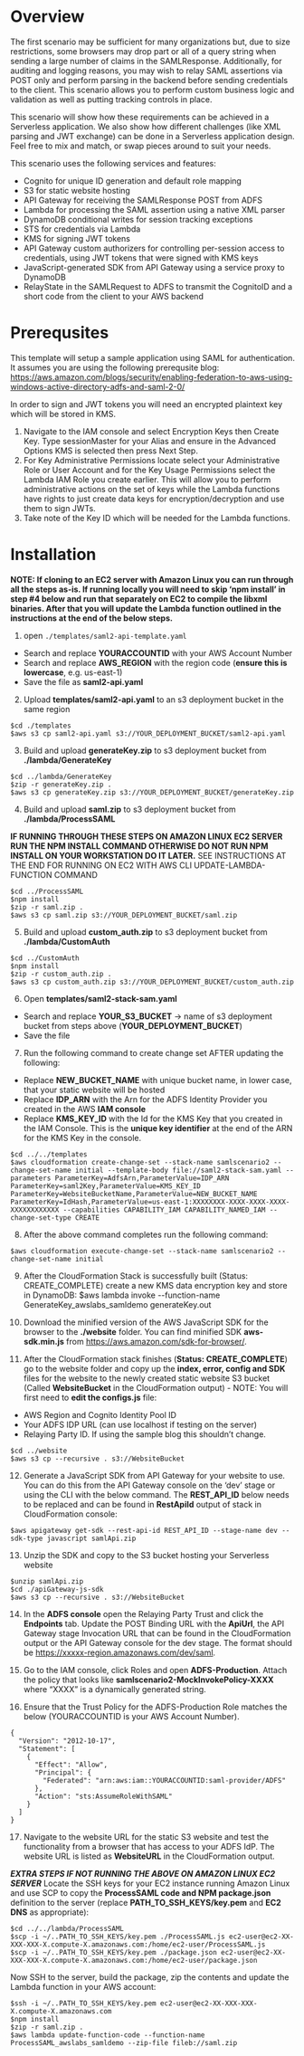 # Overview
The first scenario may be sufficient for many organizations but, due to size restrictions, some browsers may drop part or all of a query string when sending a large number of claims in the SAMLResponse. Additionally, for auditing and logging reasons, you may wish to relay SAML assertions via POST only and perform parsing in the backend before sending credentials to the client. This scenario allows you to perform custom business logic and validation as well as putting tracking controls in place. 

This scenario will show how these requirements can be achieved in a Serverless application. We also show how different challenges (like XML parsing and JWT exchange) can be done in a Serverless application design. Feel free to mix and match, or swap pieces around to suit your needs.

This scenario uses the following services and features:
- Cognito for unique ID generation and default role mapping
- S3 for static website hosting
- API Gateway for receiving the SAMLResponse POST from ADFS
- Lambda for processing the SAML assertion using a native XML parser 
- DynamoDB conditional writes for session tracking exceptions
- STS for credentials via Lambda
- KMS for signing JWT tokens
- API Gateway custom authorizers for controlling per-session access to credentials, using JWT tokens that were signed with KMS keys
- JavaScript-generated SDK from API Gateway using a service proxy to DynamoDB
- RelayState in the SAMLRequest to ADFS to transmit the CognitoID and a short code from the client to your AWS backend


# Prerequsites
This template will setup a sample application using SAML for authentication. It assumes you are using the following prerequsite blog: https://aws.amazon.com/blogs/security/enabling-federation-to-aws-using-windows-active-directory-adfs-and-saml-2-0/

In order to sign and JWT tokens you will need an encrypted plaintext key which will be stored in KMS. 
1. Navigate to the IAM console and select Encryption Keys then Create Key. Type sessionMaster for your Alias and ensure in the Advanced Options KMS is selected then press Next Step. 
2. For Key Administrative Permissions locate select your Administrative Role or User Account and for the Key Usage Permissions select the Lambda IAM Role you create earlier. This will allow you to perform administrative actions on the set of keys while the Lambda functions have rights to just create data keys for encryption/decryption and use them to sign JWTs. 
3. Take note of the Key ID which will be needed for the Lambda functions.

# Installation

**NOTE: If cloning to an EC2 server with Amazon Linux you can run through all the steps as-is. If running locally you will need to skip ‘npm install’ in step #4 below and run that separately on EC2 to compile the libxml binaries. After that you will update the Lambda function outlined in the instructions at the end of the below steps.**

1. open `./templates/saml2-api-template.yaml`
- Search and replace **YOURACCOUNTID** with your AWS Account Number
- Search and replace **AWS_REGION** with the region code (**ensure this is lowercase**, e.g. us-east-1)
- Save the file as **saml2-api.yaml**

2. Upload **templates/saml2-api.yaml** to an s3 deployment bucket in the same region
```
$cd ./templates
$aws s3 cp saml2-api.yaml s3://YOUR_DEPLOYMENT_BUCKET/saml2-api.yaml
```
3. Build and upload **generateKey.zip** to s3 deployment bucket from **./lambda/GenerateKey**
```
$cd ../lambda/GenerateKey
$zip -r generateKey.zip .
$aws s3 cp generateKey.zip s3://YOUR_DEPLOYMENT_BUCKET/generateKey.zip
```
4. Build and upload **saml.zip** to s3 deployment bucket from **./lambda/ProcessSAML**

**IF RUNNING THROUGH THESE STEPS ON AMAZON LINUX EC2 SERVER RUN THE NPM INSTALL COMMAND OTHERWISE DO NOT RUN NPM INSTALL ON YOUR WORKSTATION DO IT LATER.** SEE INSTRUCTIONS AT THE END FOR RUNNING ON EC2 WITH AWS CLI UPDATE-LAMBDA-FUNCTION COMMAND
```
$cd ../ProcessSAML
$npm install
$zip -r saml.zip .
$aws s3 cp saml.zip s3://YOUR_DEPLOYMENT_BUCKET/saml.zip
```
5. Build and upload **custom_auth.zip** to s3 deployment bucket from **./lambda/CustomAuth**
```
$cd ../CustomAuth
$npm install
$zip -r custom_auth.zip .
$aws s3 cp custom_auth.zip s3://YOUR_DEPLOYMENT_BUCKET/custom_auth.zip
```
6. Open **templates/saml2-stack-sam.yaml**
- Search and replace **YOUR_S3_BUCKET** -> name of s3 deployment bucket from steps above (**YOUR_DEPLOYMENT_BUCKET**)
- Save the file

7. Run the following command to create change set AFTER updating the following:
- Replace **NEW_BUCKET_NAME** with unique bucket name, in lower case, that your static website will be hosted
- Replace **IDP_ARN** with the Arn for the ADFS Identity Provider you created in the AWS **IAM console**
- Replace **KMS_KEY_ID** with the Id for the KMS Key that you created in the IAM Console. This is the **unique key identifier** at the end of the ARN for the KMS Key in the console.
```
$cd ../../templates
$aws cloudformation create-change-set --stack-name samlscenario2 --change-set-name initial --template-body file://saml2-stack-sam.yaml --parameters ParameterKey=AdfsArn,ParameterValue=IDP_ARN ParameterKey=saml2Key,ParameterValue=KMS_KEY_ID ParameterKey=WebsiteBucketName,ParameterValue=NEW_BUCKET_NAME ParameterKey=IdHash,ParameterValue=us-east-1:XXXXXXXX-XXXX-XXXX-XXXX-XXXXXXXXXXXX --capabilities CAPABILITY_IAM CAPABILITY_NAMED_IAM --change-set-type CREATE
```
8. After the above command completes run the following command:
```
$aws cloudformation execute-change-set --stack-name samlscenario2 --change-set-name initial
```
9. After the CloudFormation Stack is successfully built (Status: CREATE_COMPLETE) create a new KMS data encryption key and store in DynamoDB: 
$aws lambda invoke --function-name GenerateKey_awslabs_samldemo generateKey.out

10. Download the minified version of the AWS JavaScript SDK for the browser to the **./website** folder. You can find minified SDK **aws-sdk.min.js** from https://aws.amazon.com/sdk-for-browser/.

11. After the CloudFormation stack finishes (**Status: CREATE_COMPLETE**) go to the website folder and copy up the **index, error, config and SDK** files for the website to the newly created static website S3 bucket (Called **WebsiteBucket** in the CloudFormation output) - NOTE: You will first need to **edit the configs.js** file:
- AWS Region and Cognito Identity Pool ID
- Your ADFS IDP URL (can use localhost if testing on the server)
- Relaying Party ID. If using the sample blog this shouldn’t change.
```
$cd ../website
$aws s3 cp --recursive . s3://WebsiteBucket 
```
12.  Generate a JavaScript SDK from API Gateway for your website to use. You can do this from the API Gateway console on the ‘dev’ stage or using the CLI with the below command. The **REST_API_ID** below needs to be replaced and can be found in **RestApiId** output of stack in CloudFormation console:
```
$aws apigateway get-sdk --rest-api-id REST_API_ID --stage-name dev --sdk-type javascript samlApi.zip
```
13. Unzip the SDK and copy to the S3 bucket hosting your Serverless website
```
$unzip samlApi.zip
$cd ./apiGateway-js-sdk
$aws s3 cp --recursive . s3://WebsiteBucket
```
14. In the **ADFS console** open the Relaying Party Trust and click the **Endpoints** tab. Update the POST Binding URL with the **ApiUrl**, the API Gateway stage Invocation URL that can be found in the CloudFormation output or the API Gateway console for the dev stage. The format should be https://xxxxx-region.amazonaws.com/dev/saml.

15. Go to the IAM console, click Roles and open **ADFS-Production**. Attach the policy that looks like **samlscenario2-MockInvokePolicy-XXXX** where “XXXX” is a dynamically generated string.

16. Ensure that the Trust Policy for the ADFS-Production Role matches the below (YOURACCOUNTID is your AWS Account Number).
```
{
  "Version": "2012-10-17",
  "Statement": [
    {
      "Effect": "Allow",
      "Principal": {
        "Federated": "arn:aws:iam::YOURACCOUNTID:saml-provider/ADFS"
      },
      "Action": "sts:AssumeRoleWithSAML"
    }
  ]
}
```
17. Navigate to the website URL for the static S3 website and test the functionality from a browser that has access to your ADFS IdP. The website URL is listed as **WebsiteURL** in the CloudFormation output.

***EXTRA STEPS IF NOT RUNNING THE ABOVE ON AMAZON LINUX EC2 SERVER***
Locate the SSH keys for your EC2 instance running Amazon Linux and use SCP to copy the **ProcessSAML code and NPM package.json** definition to the server (replace **PATH_TO_SSH_KEYS/key.pem** and **EC2 DNS** as appropriate):
```
$cd ../../lambda/ProcessSAML
$scp -i ~/..PATH_TO_SSH_KEYS/key.pem ./ProcessSAML.js ec2-user@ec2-XX-XXX-XXX-X.compute-X.amazonaws.com:/home/ec2-user/ProcessSAML.js
$scp -i ~/..PATH_TO_SSH_KEYS/key.pem ./package.json ec2-user@ec2-XX-XXX-XXX-X.compute-X.amazonaws.com:/home/ec2-user/package.json
```
Now SSH to the server, build the package, zip the contents and update the Lambda function in your AWS account:
```
$ssh -i ~/..PATH_TO_SSH_KEYS/key.pem ec2-user@ec2-XX-XXX-XXX-X.compute-X.amazonaws.com
$npm install
$zip -r saml.zip .
$aws lambda update-function-code --function-name ProcessSAML_awslabs_samldemo --zip-file fileb://saml.zip
```





